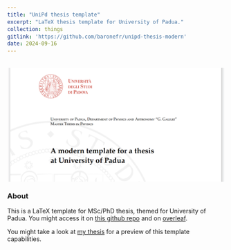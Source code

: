 ```yaml
---
title: "UniPd thesis template"
excerpt: "LaTeX thesis template for University of Padua."
collection: things
gitlink: 'https://github.com/baronefr/unipd-thesis-modern'
date: 2024-09-16
---
```


<br>
<img src='/images/previews/unipd-thesis-modern.png' style='max-width:500px;display:block;margin-left:auto; margin-right:auto;'>

### About 

This is a LaTeX template for MSc/PhD thesis, themed for University of Padua.
You might access it on [this github repo](https://github.com/baronefr/unipd-thesis-modern) and on [overleaf](https://www.overleaf.com/latex/templates/unipd-modern-thesis-template/qxcgfbvhfjtn).

You might take a look at [my thesis](https://hdl.handle.net/20.500.12608/65146) for a preview of this template capabilities.

